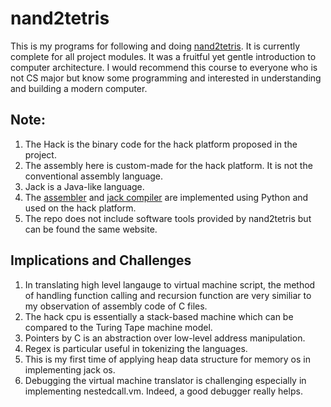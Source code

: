 # nand2tetris

This is my programs for following and doing [nand2tetris](https://www.nand2tetris.org/). It is currently complete for all project modules. 
It was a fruitful yet gentle introduction to computer architecture. I would recommend this course to everyone who is not CS major but know some programming 
and interested in understanding and building a modern computer.

## Note:
1. The Hack is the binary code for the hack platform proposed in the project.
2. The assembly here is custom-made for the hack platform. It is not the conventional assembly language. 
3. Jack is a Java-like language.
4. The [assembler](/06/hack_assembler.py) and [jack compiler](/11/code_generator.py) are implemented using Python and used on the hack platform.
5. The repo does not include software tools provided by nand2tetris but can be found the same website.

## Implications and Challenges
1. In translating high level langauge to virtual machine script, the method of handling function calling and recursion function are very similiar to my observation of assembly code of C files.
2. The hack cpu is essentially a stack-based machine which can be compared to the Turing Tape machine model.
3. Pointers by C is an abstraction over low-level address manipulation.
4. Regex is particular useful in tokenizing the languages.
5. This is my first time of applying heap data structure for memory os in implementing jack os.
6. Debugging the virtual machine translator is challenging especially in implementing nestedcall.vm. Indeed, a good debugger really helps.
